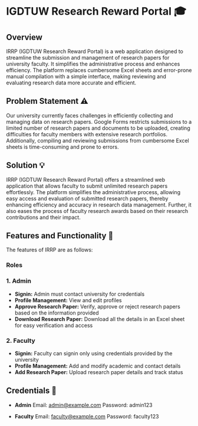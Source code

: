 # IGDTUW Research Reward Portal 🎓


## Overview 

IRRP (IGDTUW Research Reward Portal) is a web application designed to streamline the submission and management of research papers for university faculty. It simplifies the administrative process and enhances efficiency. The platform replaces cumbersome Excel sheets and error-prone manual compilation with a simple interface, making reviewing and evaluating research data more accurate and efficient.


## Problem Statement ⚠️

Our university currently faces challenges in efficiently collecting and managing data on research papers. Google Forms restricts submissions to a limited number of research papers and documents to be uploaded, creating difficulties for faculty members with extensive research portfolios. Additionally, compiling and reviewing submissions from cumbersome Excel sheets is time-consuming and prone to errors.


## Solution 💡
IRRP (IGDTUW Research Reward Portal) offers a streamlined web application that allows faculty to submit unlimited research papers effortlessly. The platform simplifies the administrative process, allowing easy access and evaluation of submitted research papers, thereby enhancing efficiency and accuracy in research data management. Further, it also eases the process of faculty research awards based on their research contributions and their impact. 


## Features and Functionality 🔧
The features of IRRP are as follows:

### Roles 
### **1. Admin**     
  - **Signin:** Admin must contact university for credentials  
  - **Profile Management:** View and edit profiles
  - **Approve Research Paper:** Verify, approve or reject research papers based on the information provided
  - **Download Research Paper:** Download all the details in an Excel sheet for easy verification and access

### **2. Faculty**
  - **Signin:** Faculty can signin only using credentials provided by the university  
  - **Profile Management:** Add and modify academic and contact details 
  - **Add Research Paper:** Upload research paper details and track status 


## Credentials 🔑
- **Admin** 
 Email: admin@example.com
 Password: admin123

- **Faculty** 
  Email: faculty@example.com
  Password: faculty123




